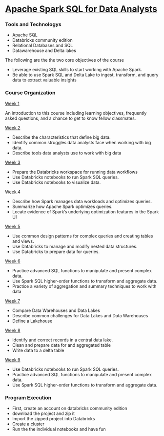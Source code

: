 # [Apache Spark SQL for Data Analysts](https://www.coursera.org/learn/apache-spark-sql-for-data-analysts/home/welcome)

### Tools and Technologys

* Apache SQL
* Databricks community edition 
* Relational Databases and SQL
* Datawarehouse and Delta lakes

The following are the the two core objectives of the course

* Leverage existing SQL skills to start working with Apache Spark. 
* Be able to use Spark SQL and Delta Lake to ingest, transform, and query data to extract valuable insights

### Course Organization

[Week 1]()

An introduction to this course including learning objectives, frequently asked questions, and a chance to get to know fellow classmates.

[Week 2]()

* Describe the characteristics that define big data.
* Identify common struggles data analysts face when working with big data.
* Describe tools data analysts use to work with big data

[Week 3]()
 
* Prepare the Databricks workspace for running data workflows
* Use Databricks notebooks to run Spark SQL queries.
* Use Databricks notebooks to visualize data.


[Week 4]()
* Describe how Spark manages data workloads and optimizes queries.
* Summarize how Apache Spark optimizes queries.
* Locate evidence of Spark’s underlying optimization features in the Spark UI

[Week 5]()

* Use common design patterns for complex queries and creating tables and views.
* Use Databricks to manage and modify nested data structures.
* Use Databricks to prepare data for queries.

[Week 6]()

* Practice advanced SQL functions to manipulate and present complex data.
* Use Spark SQL higher-order functions to transform and aggregate data.
* Practice a variety of aggregation and summary techniques to work with data

[Week 7]()
* Compare Data Warehouses and Data Lakes
* Describe common challenges for Data Lakes and Data Warehouses
* Define a Lakehouse


[Week 8]()

* Identify and correct records in a central data lake.
* Clean and prepare data for and aggregated table
* Write data to a delta table

[Week 9]()

* Use Databricks notebooks to run Spark SQL queries.
* Practice advanced SQL functions to manipulate and present complex data.
* Use Spark SQL higher-order functions to transform and aggregate data.

### Program Execution
* First, create an account on databricks community edition
* download the project and zip it
* Import the zipped project into Databricks
* Create a cluster
* Run the the individual notebooks and have fun
